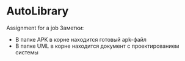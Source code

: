 # AutoLibrary
Assignment for a job
Заметки:
* В папке APK в корне находится готовый apk-файл
* В папке UML в корне находится документ с проектированием системы
